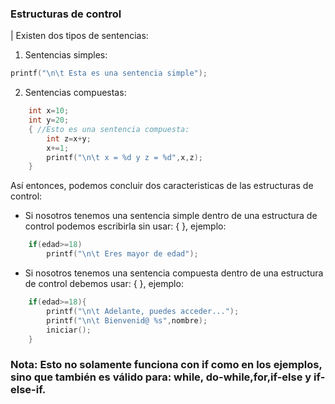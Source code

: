 
### Estructuras de control

| Existen dos tipos de sentencias:

1. Sentencias simples:
```c
printf("\n\t Esta es una sentencia simple");
```

2. Sentencias compuestas:
```c
    int x=10;
    int y=20;
    { //Esto es una sentencia compuesta:
        int z=x+y;
        x+=1;
        printf("\n\t x = %d y z = %d",x,z);
    }
```

Así entonces, podemos concluir dos caracteristicas de las estructuras de control: 

* Si nosotros tenemos una sentencia simple dentro de una estructura de control podemos escribirla sin usar: { }, ejemplo:

```c
    if(edad>=18)
        printf("\n\t Eres mayor de edad");
```

* Si nosotros tenemos una sentencia compuesta dentro de una estructura de control debemos usar: { }, ejemplo:

```c
    if(edad>=18){
        printf("\n\t Adelante, puedes acceder...");
        printf("\n\t Bienvenid@ %s",nombre);
        iniciar();
    }
```

### Nota: Esto no solamente funciona con if como en los ejemplos, sino que también es válido para: while, do-while,for,if-else y if-else-if.
